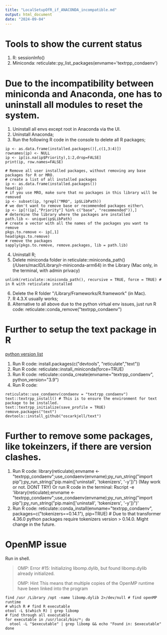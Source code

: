 ```yaml
---
title: "LocalSetupOfR_if_ANACONDA_incompatible.md"
output: html_document
date: "2024-09-04"
---
```


# Tools to show the current status
1. R: sessionInfo()
2. Miniconda: reticulate::py_list_packages(envname='textrpp_condaenv')

# Due to the incompatibility between miniconda and Anaconda, one has to uninstall all modules to reset the system.
1. Uninstall all envs except root in Anaconda via the UI.
2. Uninstall Anaconda;
3. Run the following R code in the console to delete all R packages;

```{r posting uninstallation code, eval = FALSE}
ip <- as.data.frame(installed.packages()[,c(1,3:4)])
rownames(ip) <- NULL
ip <- ip[is.na(ip$Priority),1:2,drop=FALSE]
print(ip, row.names=FALSE)

# Remove all user installed packages, without removing any base packages for R or MRO.
# create a list of all installed packages
ip <- as.data.frame(installed.packages())
head(ip)
# if you use MRO, make sure that no packages in this library will be removed
ip <- subset(ip, !grepl("MRO", ip$LibPath))
# we don't want to remove base or recommended packages either\
ip <- ip[!(ip[,"Priority"] %in% c("base", "recommended")),]
# determine the library where the packages are installed
path.lib <- unique(ip$LibPath)
# create a vector with all the names of the packages you want to remove
pkgs.to.remove <- ip[,1]
head(pkgs.to.remove)
# remove the packages
sapply(pkgs.to.remove, remove.packages, lib = path.lib)
```

4. Uninstall R;
5. Delete miniconda folder in reticulate::miniconda_path() (/Users/macID/Library/r-miniconda-arm64) in the Library (Mac only, in the terminal, with admin privacy)
```
unlink(reticulate::miniconda_path(), recursive = TRUE, force = TRUE) # in R with reticulate installed
```
6. Delete the R folder "/Library/Frameworks/R.framework" (in Mac).
7. R 4.3.X usually works;
8. Alternative to all above due to the python virtual env issues, just run R code: reticulate::conda_remove("textrpp_condaenv")

# Further to setup the text package in R
[python version list](https://github.com/moomoofarm1/textPlot/blob/master/R/0_0_text_install.R)
1. Run R code: install.packages(c("devtools", "reticulate","text"))
2. Run R code: reticulate::install_miniconda(force=TRUE)
3. Run R code: reticulate::conda_create(envname="textrpp_condaenv", python_version="3.9")
4. Run R code:
```
reticulate::use_condaenv(condaenv = "textrpp_condaenv")
text::textrpp_install() # This is to ensure the environment for text package to be installed.
text::textrpp_initialize(save_profile = TRUE)
remove.packages("text")
devtools::install_github("oscarkjell/text")
```
<!-- 5. Run R code: reticulate::conda_install(envname="textrpp_condaenv", packages=c(
   "torch==2.2.0"
   ), pip=TRUE)    
6. (DO NOT RUN) Run R code:
   rpp_version <- c(
  "flair==0.13.0",
  "transformers==4.36.0",
  "huggingface_hub==0.20.0",
  "numpy==1.26.0",
  "pandas==2.0.3",
  "nltk==3.6.7",
  "scikit-learn==1.3.0",
  "datasets==2.16.1",
  "evaluate==0.4.0",
  "accelerate==0.26.0",
  "bertopic==0.16.0",
  "jsonschema==4.19.2",
  "sentence-transformers==2.2.2",
  "umap-learn==0.5.4",
  "hdbscan==0.8.33"
  ) 
5. Run R code: rpp_version <- c("nltk==3.6.7")
6. Run R code: reticulate::conda_install(envname="textrpp_condaenv", packages=rpp_version)
7. Run R code: reticulate::use_condaenv(condaenv = "textrpp_condaenv")
8. Run R code: devtools::install_github("oscarkjell/text") # need to install conda first, the command 'install.packages("text")' do not need to install conda first.
9. Backup code (DONOTRUN): text::textrpp_install();
10. Run R code: text::textrpp_initialize(save_profile = TRUE)

NOTE: Steps 7-9 might only work for R version [4.3](https://mac.r-project.org/big-sur-arm64/R-4.3-branch/R-4.3-branch-arm64.pkg) at https://mac.r-project.org/ 

One step of all the above in the terminal: 
```
Rscript -e 'install.packages(c("devtools", "reticulate"));reticulate::install_miniconda(force=TRUE);reticulate::conda_create(envname="textrpp_condaenv", python_version="3.9");reticulate::conda_install(envname="textrpp_condaenv", packages=c("torch==2.2.0", "flair==0.13.0"), pip=TRUE);rpp_version <- c("nltk==3.6.7");reticulate::conda_install(envname="textrpp_condaenv", packages=rpp_version);reticulate::use_condaenv(condaenv = "textrpp_condaenv");devtools::install_github("oscarkjell/text");text::textrpp_initialize(save_profile = TRUE);'
```
 -->

# Further to remove some packages, like tokeinzers, if there are version clashes.
1. Run R code: library(reticulate);envname <- "textrpp_condaenv";use_condaenv(envname);py_run_string("import pip");py_run_string("pip.main(['uninstall', 'tokenizers', '-y'])")
(May work or not. DONT TRY) Or run R code in the terminal: Rscript -e 'library(reticulate);envname <- "textrpp_condaenv";use_condaenv(envname);py_run_string("import pip");py_run_string("pip.main(['uninstall', 'tokenizers', '-y'])")'
2. Run R code: reticulate::conda_install(envname="textrpp_condaenv", packages=c("tokenizers==0.14.1"), pip=TRUE)  # Due to that transformer 4.36.0 python packages require tokenizers version > 0.14.0. Might change in the future.

# OpenMP issue
Run in shell.
> OMP: Error #15: Initializing libomp.dylib, but found libomp.dylib already initialized.
>
> OMP: Hint This means that multiple copies of the OpenMP runtime have been linked into the program
```
find /usr /Library /opt -name libomp.dylib 2>/dev/null # find openMP runtime
# which R # find R executable
otool -L $(which R) | grep libomp
# find through all executable
for executable in /usr/local/bin/*; do
  otool -L "$executable" | grep libomp && echo "Found in: $executable"
done

```
